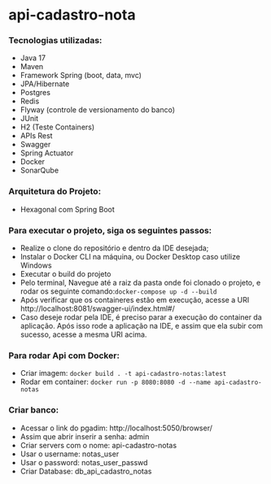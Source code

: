# api-cadastro-nota

### Tecnologias utilizadas:

* Java 17
* Maven
* Framework Spring (boot, data, mvc)
* JPA/Hibernate
* Postgres
* Redis
* Flyway (controle de versionamento do banco)
* JUnit
* H2 (Teste Containers)
* APIs Rest
* Swagger
* Spring Actuator
* Docker
* SonarQube

### Arquitetura do Projeto:
* Hexagonal com Spring Boot

### Para executar o projeto, siga os seguintes passos:

* Realize o clone do repositório e dentro da IDE desejada;
* Instalar o Docker CLI na máquina, ou Docker Desktop caso utilize Windows
* Executar o build do projeto
* Pelo terminal, Navegue até a raiz da pasta onde foi clonado o projeto, e rodar os seguinte comando:`docker-compose up -d --build`
* Após verificar que os containeres estão em execução, acesse a URI http://localhost:8081/swagger-ui/index.html#/
* Caso deseje rodar pela IDE, é preciso parar a execução do container da aplicação. Após isso rode a aplicação na IDE, e assim que ela subir com sucesso, acesse a mesma URI acima.

### Para rodar Api com Docker:

* Criar imagem: `docker build . -t api-cadastro-notas:latest`
* Rodar em container: `docker run -p 8080:8080 -d --name api-cadastro-notas` 

### Criar banco:

* Acessar o link do pgadim: http://localhost:5050/browser/
* Assim que abrir inserir a senha: admin
* Criar servers com o nome: api-cadastro-notas
* Usar o username: notas_user
* Usar o password: notas_user_passwd
* Criar Database: db_api_cadastro_notas





